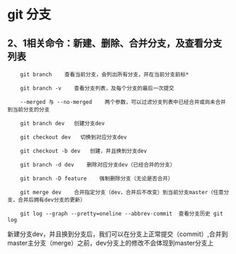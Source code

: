 # git 分支

## 2、1相关命令：新建、删除、合并分支，及查看分支列表

```git
    git branch    查看当前分支，会列出所有分支，并在当前分支前标*

    git branch -v    查看分支列表，及每个分支的最后一次提交

    --merged 与 --no-merged    两个参数，可以过滤分支列表中已经合并或尚未合并到当前分支的分支

    git branch dev   创建分支dev

    git checkout dev   切换到对应分支dev

    git checkout -b dev   创建，并且换到分支dev

    git branch -d dev    删除对应分支dev（已经合并的分支）

    git branch -D feature    强制删除分支（无论是否合并）

    git merge dev    合并指定分支（dev，合并后不改变）到当前分支master（任意分支，合并后拥有dev分支的更新）

    git log --graph --pretty=oneline --abbrev-commit  查看分支历史 git log
```

新建分支dev，并且换到分支后，我们可以在分支上正常提交（commit）,合并到master主分支（merge）之前，dev分支上的修改不会体现到master分支上